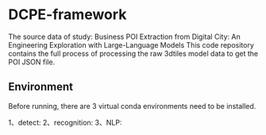 # DCPE-framework
The source data of study: Business POI Extraction from Digital City: An Engineering Exploration with Large-Language Models
This code repository contains the full process of processing the raw 3dtiles model data to get the POI JSON file.

## Environment
Before running, there are 3 virtual conda environments need to be installed.

1、detect: 
2、recognition:
3、NLP: 
